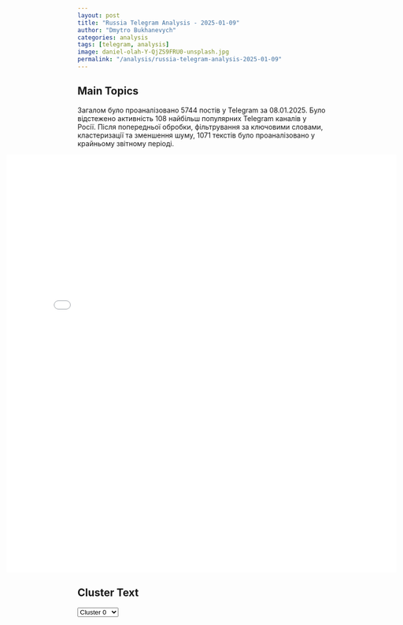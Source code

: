 ```yaml
---
layout: post
title: "Russia Telegram Analysis - 2025-01-09"
author: "Dmytro Bukhanevych"
categories: analysis
tags: [telegram, analysis]
image: daniel-olah-Y-QjZS9FRU0-unsplash.jpg
permalink: "/analysis/russia-telegram-analysis-2025-01-09"
---
```


<style>
    /* Adjusting iframe-container styles */
    .wide-iframe-container {
        width: calc(100% + 30vw);  /* Extending the width */
        margin-left: -15vw;       /* Negative margin to push to the left */
        overflow: hidden;         /* In case the iframe content spills over */
    }

    .wide-iframe-container iframe {
        width: 100%;  /* Making the iframe take the full width of its container */
        border: none; /* Removing any borders from the iframe */
    }

    /* Toggle mechanism */
    .hidden {
        display: none;
    }
    
    .show-content-target:checked + .show-content {
        display: block;
    }
</style>

<h2>Main Topics</h2>
<p>Загалом було проаналізовано 5744 постів у Telegram за 08.01.2025. Було відстежено активність 108 найбільш популярних Telegram каналів у Росії. Після попередньої обробки, фільтрування за ключовими словами, кластеризації та зменшення шуму, 1071 текстів було проаналізовано у крайньому звітному періоді.</p>
<!-- Embedding Main Plotly Visualization -->
<div class="wide-iframe-container">
    <iframe src="{{site.baseurl}}/visualizations/2025-01-09/fig_topics_time.html" height="850"></iframe>
</div>


<h2>Cluster Text</h2>

<!-- Dropdown to select a cluster -->
<select id="clusterSelector" onchange="displayClusterText()">
<option value="0">Cluster 0</option><option value="1">Cluster 1</option><option value="2">Cluster 2</option><option value="3">Cluster 3</option><option value="4">Cluster 4</option><option value="5">Cluster 5</option><option value="6">Cluster 6</option><option value="7">Cluster 7</option><option value="8">Cluster 8</option><option value="9">Cluster 9</option><option value="10">Cluster 10</option><option value="11">Cluster 11</option><option value="12">Cluster 12</option><option value="13">Cluster 13</option><option value="14">Cluster 14</option>
</select>

<!-- Display area for the selected cluster's text -->
<div id="clusterTextDisplay" class="hidden"></div>

<script type="text/javascript">
    var clusterDetails = {"0": "<b>Total Posts:</b> 100<br><b>Date:</b> 2025-01-08 18:30:00+00:00<br><b>Author:</b> putin_tramp_migranty_oreshnik<br><b>Link:</b> https://t.me/s/Putin_tramp_migranty_oreshnik/22532<br><b>Subscribers:</b> 459715<br><b>Text:</b> \u0422\u0435\u043a\u0441\u0442: \ud83c\uddfa\ud83c\udde6 \u041a\u043e\u0433\u0434\u0430 \u0443\u043a\u0440\u0430\u0438\u043d\u0441\u043a\u0430\u044f \u043c\u043e\u0431\u0438\u043b\u0438\u0437\u0430\u0446\u0438\u044f \u0437\u0430\u0439\u0434\u0435\u0442 \u0441\u043b\u0438\u0448\u043a\u043e\u043c \u0434\u0430\u043b\u0435\u043a\u043e. ==Fox News Russia - \u041f\u043e\u0434\u043f\u0438\u0441\u0430\u0442\u044c\u0441\u044f", "1": "<b>Total Posts:</b> 22<br><b>Date:</b> 2025-01-08 13:03:01+00:00<br><b>Author:</b> ukr_2025_ru<br><b>Link:</b> https://t.me/s/ukr_2025_ru/230087<br><b>Subscribers:</b> 481482<br><b>Text:</b> \u0422\u0435\u043a\u0441\u0442: \u2755 \u0417\u0435\u043b\u0435\u043d\u0441\u043a\u0438\u0439 \u0443\u0436\u0435 \u0440\u0435\u0448\u0438\u043b \u0431\u0430\u043b\u043b\u043e\u0442\u0438\u0440\u043e\u0432\u0430\u0442\u044c\u0441\u044f \u043d\u0430 \u0432\u0442\u043e\u0440\u043e\u0439 \u043f\u0440\u0435\u0437\u0438\u0434\u0435\u043d\u0442\u0441\u043a\u0438\u0439 \u0441\u0440\u043e\u043a, \u043d\u043e \u043e\u043d \u0431\u043e\u0438\u0442\u0441\u044f \u0417\u0430\u043b\u0443\u0436\u043d\u043e\u0433\u043e, \u0442\u0430\u043a \u043f\u0438\u0448\u0443\u0442 \u0443\u043a\u0440\u0430\u0438\u043d\u0441\u043a\u0438\u0435 \u0421\u041c\u0418 \u0441\u043e \u0441\u0441\u044b\u043b\u043a\u043e\u0439 \u043d\u0430  \u043e\u043a\u0440\u0443\u0436\u0435\u043d\u0438\u0435 \"\u043f\u0440\u043e\u0441\u0440\u043e\u0447\u0435\u043d\u043d\u043e\u0433\u043e\"\u041a\u0438\u0435\u0432\u0441\u043a\u0438\u0435 \u0436\u0443\u0440\u043d\u0430\u043b\u0438\u0441\u0442\u044b \u0443\u0442\u0432\u0435\u0440\u0436\u0434\u0430\u044e\u0442, \u0447\u0442\u043e \u0447\u0442\u043e \u0435\u0441\u0442\u044c \u043e\u0434\u043d\u043e \u0443\u0441\u043b\u043e\u0432\u0438\u0435 \u2014 \u0417\u0435\u043b\u0435\u043d\u0441\u043a\u0438\u0439 \u043f\u043e\u0439\u0434\u0435\u0442 \u043d\u0430 \u0432\u044b\u0431\u043e\u0440\u044b, \u0435\u0441\u043b\u0438 \u0417\u0430\u043b\u0443\u0436\u043d\u044b\u0439 \u043d\u0435 \u0431\u0443\u0434\u0435\u0442 \u0443\u0447\u0430\u0441\u0442\u0432\u043e\u0432\u0430\u0442\u044c. \u041f\u043e\u044d\u0442\u043e\u043c\u0443, \u043f\u0438\u0448\u0443\u0442 \u0421\u041c\u0418, \u0417\u0430\u043b\u0443\u0436\u043d\u044b\u0439 \u0435\u0449\u0435 \u043d\u0435 \u043f\u0440\u0438\u043d\u044f\u043b \u043e\u043a\u043e\u043d\u0447\u0430\u0442\u0435\u043b\u044c\u043d\u043e\u0435 \u0440\u0435\u0448\u0435\u043d\u0438\u0435. \u0417\u0435\u043b\u0435\u043d\u0441\u043a\u0438\u0439 \u0434\u0430\u0436\u0435 \u043d\u0430\u043f\u0440\u0430\u0432\u0438\u043b \u0435\u043c\u0443 \u043f\u0440\u0438\u0433\u043b\u0430\u0448\u0435\u043d\u0438\u0435, \u0430 \u0410\u043d\u0434\u0440\u0435\u0439 \u0415\u0440\u043c\u0430\u043a \u043f\u0435\u0440\u0435\u0434\u0430\u043b, \u0447\u0442\u043e \u0431\u044b\u0432\u0448\u0438\u0439 \u0433\u043b\u0430\u0432\u043d\u043e\u043a\u043e\u043c\u0430\u043d\u0434\u0443\u044e\u0449\u0438\u0439 \u0441\u043c\u043e\u0436\u0435\u0442 \u0437\u0430\u043d\u044f\u0442\u044c \u043f\u0435\u0440\u0432\u043e\u0435 \u043c\u0435\u0441\u0442\u043e \u0432 \u0441\u043f\u0438\u0441\u043a\u0435 \u043f\u0430\u0440\u0442\u0438\u0438 \u0438 \u0441\u0442\u0430\u0442\u044c \u0433\u043b\u0430\u0432\u043e\u0439 \u0412\u0435\u0440\u0445\u043e\u0432\u043d\u043e\u0439 \u0420\u0430\u0434\u044b, \u0435\u0441\u043b\u0438 \u043d\u0435 \u0431\u0443\u0434\u0435\u0442 \u0432\u044b\u0434\u0432\u0438\u0433\u0430\u0442\u044c\u0441\u044f \u0441\u0430\u043c\u043e\u0441\u0442\u043e\u044f\u0442\u0435\u043b\u044c\u043d\u043e \u0438 \u043f\u043e\u0434\u0434\u0435\u0440\u0436\u0438\u0442 \u00ab\u043f\u0440\u043e\u0441\u0440\u043e\u0447\u0435\u043d\u043d\u043e\u0433\u043e\u00bb \u043d\u0430 \u0432\u044b\u0431\u043e\u0440\u0430\u0445.", "2": "<b>Total Posts:</b> 26<br><b>Date:</b> 2025-01-08 12:36:04+00:00<br><b>Author:</b> novosti_voinaa<br><b>Link:</b> https://t.me/s/novosti_voinaa/26950<br><b>Subscribers:</b> 3321453<br><b>Text:</b> \u0422\u0435\u043a\u0441\u0442: \u041a\u0430\u043b\u0438\u0444\u043e\u0440\u043d\u0438\u044f \u0432 \u043e\u0433\u043d\u0435: \u043b\u0435\u0441\u043d\u044b\u0435 \u043f\u043e\u0436\u0430\u0440\u044b \u043e\u0445\u0432\u0430\u0442\u0438\u043b\u0438 \u041b\u043e\u0441-\u0410\u043d\u0434\u0436\u0435\u043b\u0435\u0441, \u043e\u043a\u043e\u043b\u043e 30 \u0442\u044b\u0441\u044f\u0447 \u0436\u0438\u0442\u0435\u043b\u0435\u0439 \u044d\u0432\u0430\u043a\u0443\u0438\u0440\u043e\u0432\u0430\u043b\u0438. \u041f\u043e \u0432\u0441\u0435\u043c\u0443 \u0448\u0442\u0430\u0442\u0443 300 \u0442\u044b\u0441\u044f\u0447 \u0447\u0435\u043b\u043e\u0432\u0435\u043a \u043e\u0441\u0442\u0430\u043b\u0438\u0441\u044c \u0431\u0435\u0437 \u044d\u043b\u0435\u043a\u0442\u0440\u0438\u0447\u0435\u0441\u0442\u0432\u0430. \u041f\u043b\u0430\u043c\u044f \u043f\u0435\u0440\u0435\u043a\u0438\u043d\u0443\u043b\u043e\u0441\u044c \u043d\u0430 \u043f\u0440\u0435\u0441\u0442\u0438\u0436\u043d\u044b\u0439 \u0440\u0430\u0439\u043e\u043d \u041f\u0430\u0441\u0438\u0444\u0438\u043a-\u041f\u0430\u043b\u0438\u0441\u0435\u0439\u0434\u0441, \u0433\u0434\u0435 \u043d\u0430\u0445\u043e\u0434\u044f\u0442\u0441\u044f \u043e\u0441\u043e\u0431\u043d\u044f\u043a\u0438 \u0420\u0438\u0430\u043d\u043d\u044b, \u0422\u0430\u0439\u0440\u044b \u0411\u044d\u043d\u043a\u0441, \u0411\u0435\u043d\u0430 \u0410\u0444\u0444\u043b\u0435\u043a\u0430 \u0438 \u0434\u0440\u0443\u0433\u0438\u0445 \u0437\u0432\u0451\u0437\u0434, \u0430 \u0442\u0430\u043a\u0436\u0435 \u0440\u0435\u0437\u0438\u0434\u0435\u043d\u0446\u0438\u044f \u0432\u0438\u0446\u0435-\u043f\u0440\u0435\u0437\u0438\u0434\u0435\u043d\u0442\u0430 \u0421\u0428\u0410 \u041a\u0430\u043c\u0430\u043b\u044b \u0425\u0430\u0440\u0440\u0438\u0441.\u041f\u043e\u0434\u043f\u0438\u0441\u0430\u0442\u044c\u0441\u044f \u043d\u0430 \u0421\u041c\u0418", "3": "<b>Total Posts:</b> 101<br><b>Date:</b> 2025-01-08 03:56:16+00:00<br><b>Author:</b> dva_majors<br><b>Link:</b> https://t.me/s/dva_majors/62036<br><b>Subscribers:</b> 1214937<br><b>Text:</b> \u0422\u0435\u043a\u0441\u0442: #\u0421\u0432\u043e\u0434\u043a\u0430 \u043d\u0430 \u0443\u0442\u0440\u043e 8 \u044f\u043d\u0432\u0430\u0440\u044f 2025 \u0433\u043e\u0434\u0430\u25aa\ufe0f \u041d\u043e\u0447\u044c\u044e \u0411\u041f\u041b\u0410 \u043f\u0440\u043e\u0442\u0438\u0432\u043d\u0438\u043a\u0430 \u0430\u0442\u0430\u043a\u043e\u0432\u0430\u043b\u0438 \u0433\u043e\u0440\u043e\u0434 \u042d\u043d\u0433\u0435\u043b\u044c\u0441 \u0432 \u0421\u0430\u0440\u0430\u0442\u043e\u0432\u0441\u043a\u043e\u0439 \u043e\u0431\u043b\u0430\u0441\u0442\u0438. \u00ab\u0421\u0438\u043b\u0430\u043c\u0438 \u041f\u0412\u041e \u0441\u0431\u0438\u0442\u044b \u0411\u041f\u041b\u0410. \u0415\u0441\u0442\u044c \u043f\u043e\u043f\u0430\u0434\u0430\u043d\u0438\u0435 \u043e\u0431\u043b\u043e\u043c\u043a\u043e\u0432 \u043d\u0430 \u043f\u0440\u043e\u043c\u044b\u0448\u043b\u0435\u043d\u043d\u044b\u0439 \u043e\u0431\u044a\u0435\u043a\u0442. \u041d\u0430 \u043c\u0435\u0441\u0442\u0435 \u0440\u0430\u0431\u043e\u0442\u0430\u044e\u0442 \u043f\u043e\u0436\u0430\u0440\u043d\u044b\u0435 \u0440\u0430\u0441\u0447\u0435\u0442\u044b \u0438 \u044d\u043a\u0441\u0442\u0440\u0435\u043d\u043d\u044b\u0435 \u0441\u043b\u0443\u0436\u0431\u044b\u00bb, - \u0441\u043e\u043e\u0431\u0449\u0438\u043b \u0433\u0443\u0431\u0435\u0440\u043d\u0430\u0442\u043e\u0440. \u0412 \u0420\u043e\u0441\u0442\u043e\u0432\u0441\u043a\u043e\u0439 \u043e\u0431\u043b\u0430\u0441\u0442\u0438 \u0443\u043d\u0438\u0447\u0442\u043e\u0436\u0435\u043d\u043e 5 \u0411\u041f\u041b\u0410 \u0432 \u041c\u0438\u043b\u043b\u0435\u0440\u043e\u0432\u0441\u043a\u043e\u043c, \u0427\u0435\u0440\u0442\u043a\u043e\u0432\u0441\u043a\u043e\u043c \u0438 \u0410\u0437\u043e\u0432\u0441\u043a\u043e\u043c \u0440\u0430\u0439\u043e\u043d\u0430\u0445.  \u041d\u0430\u0434 \u0411\u0440\u044f\u043d\u0441\u043a\u043e\u0439 \u043e\u0431\u043b\u0430\u0441\u0442\u044c\u044e \u0441\u0431\u0438\u0442\u044b 3 \u0434\u0440\u043e\u043d\u0430, \u0435\u0449\u0435 \u043d\u0435\u0441\u043a\u043e\u043b\u044c\u043a\u043e - \u043d\u0430\u0434 \u0411\u0435\u043b\u0433\u043e\u0440\u043e\u0434\u0441\u043a\u043e\u0439 \u043e\u0431\u043b\u0430\u0441\u0442\u044c\u044e, 1 - \u043d\u0430\u0434 \u0411\u0435\u0440\u0434\u044f\u043d\u0441\u043a\u043e\u043c \u0417\u0430\u043f\u043e\u0440\u043e\u0436\u0441\u043a\u043e\u0439 \u043e\u0431\u043b\u0430\u0441\u0442\u0438.\u25aa\ufe0f \u0412 \u041a\u0443\u0440\u0441\u043a\u043e\u0439 \u043e\u0431\u043b\u0430\u0441\u0442\u0438 \u043f\u0440\u043e\u0442\u0438\u0432\u043d\u0438\u043a \u0432 \u0440\u0435\u0437\u0443\u043b\u044c\u0442\u0430\u0442\u0435 \u0442\u044f\u0436\u0451\u043b\u044b\u0445 \u043a\u0440\u043e\u0432\u043e\u043f\u0440\u043e\u043b\u0438\u0442\u043d\u044b\u0445 \u0431\u043e\u0451\u0432 \u0438\u0441\u0447\u0435\u0440\u043f\u0430\u043b \u043d\u0430\u0441\u0442\u0443\u043f\u0430\u0442\u0435\u043b\u044c\u043d\u044b\u0439 \u043f\u043e\u0440\u044b\u0432 \u043d\u0430 \u043d\u0430\u043f\u0440\u0430\u0432\u043b\u0435\u043d\u0438\u0438 \u0411\u043e\u043b\u044c\u0448\u043e\u0433\u043e \u0421\u043e\u043b\u0434\u0430\u0442\u0441\u043a\u043e\u0433\u043e, \u043d\u0430\u0448\u0438 \u0432\u043e\u0439\u0441\u043a\u0430 \u0437\u0430\u0432\u0435\u0440\u0448\u0438\u043b\u0438 \u0437\u0430\u0447\u0438\u0441\u0442\u043a\u0443 \u0432\u043e\u043a\u0440\u0443\u0433 \u0411\u0435\u0440\u0434\u0438\u043d\u0430 \u0438 \u041d\u043e\u0432\u043e\u0441\u043e\u0442\u043d\u0438\u0446\u043a\u043e\u0433\u043e. \u0412 \u043f\u043b\u0435\u043d \u0432\u0437\u044f\u0442\u044b \u0434\u0435\u0441\u044f\u0442\u043a\u0438 \u0441\u043e\u043b\u0434\u0430\u0442 \u043f\u0440\u043e\u0442\u0438\u0432\u043d\u0438\u043a\u0430. \u041e\u0434\u043d\u043e\u0432\u0440\u0435\u043c\u0435\u043d\u043d\u043e \u0412\u0421 \u0420\u043e\u0441\u0441\u0438\u0438 \u043f\u0440\u043e\u0432\u043e\u0434\u0438\u043b\u0438 \u0430\u0442\u0430\u043a\u0443\u044e\u0449\u0438\u0435 \u0434\u0435\u0439\u0441\u0442\u0432\u0438\u044f \u043d\u0430 \u0434\u0440\u0443\u0433\u0438\u0445 \u043d\u0430\u043f\u0440\u0430\u0432\u043b\u0435\u043d\u0438\u044f\u0445 \u0432 \u0440\u0435\u0433\u0438\u043e\u043d\u0435. \u0421 \u043c\u0435\u0441\u0442 \u0441\u043e\u043e\u0431\u0449\u0430\u044e\u0442 \u043e\u0431 \u0443\u0441\u043f\u0435\u0445\u0430\u0445 \u0432 \u0420\u0443\u0441\u0441\u043a\u043e\u043c \u041f\u043e\u0440\u0435\u0447\u043d\u043e\u043c, \u0432 \u0440\u0430\u0439\u043e\u043d\u0435 \u0427\u0435\u0440\u043a\u0430\u0441\u0441\u043a\u043e\u0433\u043e \u041f\u043e\u0440\u0435\u0447\u043d\u043e\u0433\u043e, \u0443 \u041c\u0430\u043b\u043e\u0439 \u041b\u043e\u043a\u043d\u0438 \u0438 \u041c\u0430\u0445\u043d\u043e\u0432\u043a\u0438. \u0413\u0440\u0443\u043f\u043f\u0438\u0440\u043e\u0432\u043a\u0430 \u0432\u043e\u0439\u0441\u043a \"\u0421\u0435\u0432\u0435\u0440\" \u0412\u0421 \u0420\u043e\u0441\u0441\u0438\u0438 \u0441\u043e\u043e\u0431\u0449\u0430\u0435\u0442 \u043e \u043f\u0440\u043e\u0434\u0432\u0438\u0436\u0435\u043d\u0438\u0438 \u043d\u0430 \u043d\u0435\u0441\u043a\u043e\u043b\u044c\u043a\u043e \u043a\u0438\u043b\u043e\u043c\u0435\u0442\u0440\u043e\u0432, \u0447\u0442\u043e \u044f\u0432\u043b\u044f\u0435\u0442\u0441\u044f \u0437\u043d\u0430\u0447\u0438\u0442\u0435\u043b\u044c\u043d\u044b\u043c \u0440\u0435\u0437\u0443\u043b\u044c\u0442\u0430\u0442\u043e\u043c. \u041f\u0440\u0438 \u044d\u0442\u043e\u043c \u043e\u0442\u043c\u0435\u0447\u0430\u0435\u0442\u0441\u044f, \u0447\u0442\u043e \u0412\u0421\u0423 \u043f\u0440\u043e\u0434\u043e\u043b\u0436\u0430\u044e\u0442 \u043f\u0435\u0440\u0435\u0431\u0440\u043e\u0441\u043a\u0443 \u0448\u0442\u0443\u0440\u043c\u043e\u0432\u0438\u043a\u043e\u0432 \u044d\u043b\u0438\u0442\u043d\u044b\u0445 \u043f\u043e\u0434\u0440\u0430\u0437\u0434\u0435\u043b\u0435\u043d\u0438\u0439 \u0432 \u0421\u0443\u0434\u0436\u0430\u043d\u0441\u043a\u043e\u0435 \u043f\u0440\u0438\u0433\u0440\u0430\u043d\u0438\u0447\u044c\u0435 - \u0437\u0430 \u0441\u0443\u0442\u043a\u0438 \u0433\u0440\u0443\u043f\u043f\u0438\u0440\u043e\u0432\u043a\u0430 \u043f\u0440\u043e\u0442\u0438\u0432\u043d\u0438\u043a\u0430 \u0443\u0432\u0435\u043b\u0438\u0447\u0438\u043b\u0430\u0441\u044c \u0431\u043e\u043b\u0435\u0435 \u0447\u0435\u043c \u043d\u0430 600 \u0447\u0435\u043b\u043e\u0432\u0435\u043a.  \u25aa\ufe0f\u041d\u0430 \u041a\u0440\u0430\u0441\u043d\u043e\u043b\u0438\u043c\u0430\u043d\u0441\u043a\u043e\u043c \u043d\u0430\u043f\u0440\u0430\u0432\u043b\u0435\u043d\u0438\u0438 \u043f\u043e\u0434\u0440\u0430\u0437\u0434\u0435\u043b\u0435\u043d\u0438\u044f \u0410\u0440\u043c\u0438\u0438 \u0420\u043e\u0441\u0441\u0438\u0438 \u0440\u0430\u0437\u0432\u0438\u0432\u0430\u044e\u0442 \u0443\u0441\u043f\u0435\u0445 \u0432 \u0418\u0432\u0430\u043d\u043e\u0432\u043a\u0435 (\u043f\u0440\u0430\u0432\u044b\u0439 \u0431\u0435\u0440\u0435\u0433 \u0440. \u0416\u0435\u0440\u0435\u0431\u0435\u0446). \u25aa\ufe0f \u0412 \u0422\u043e\u0440\u0435\u0446\u043a\u0435 (\u0414\u0437\u0435\u0440\u0436\u0438\u043d\u0441\u043a\u0435) \u0412\u0421 \u0420\u043e\u0441\u0441\u0438\u0438 \u043f\u0440\u043e\u0434\u043e\u043b\u0436\u0430\u044e\u0442 \u0448\u0442\u0443\u0440\u043c\u043e\u0432\u044b\u0435 \u0434\u0435\u0439\u0441\u0442\u0432\u0438\u044f. \u041f\u0440\u043e\u0442\u0438\u0432\u043d\u0438\u043a \u0437\u0430\u044f\u0432\u043b\u044f\u0435\u0442 \u043e \u043f\u0440\u0438\u0431\u044b\u0442\u0438\u0438 \u043d\u0430\u0448\u0438\u0445 \u0440\u0435\u0437\u0435\u0440\u0432\u043e\u0432. \u0421\u043e\u043e\u0431\u0449\u0430\u0435\u0442\u0441\u044f \u043e \u0432\u0437\u044f\u0442\u0438\u0438 \u0437\u0434\u0430\u043d\u0438\u044f \u0448\u043a\u043e\u043b\u044b \u21163 \u0432 \u0446\u0435\u043d\u0442\u0440\u0430\u043b\u044c\u043d\u043e\u0439 \u0447\u0430\u0441\u0442\u0438 \u0433\u043e\u0440\u043e\u0434\u0430.\u25aa\ufe0f \u0412\u043e\u0441\u0442\u043e\u0447\u043d\u0435\u0435 \u041f\u043e\u043a\u0440\u043e\u0432\u0441\u043a\u0430 (\u041a\u0440\u0430\u0441\u043d\u043e\u0430\u0440\u043c\u0435\u0439\u0441\u043a\u0430) \u043f\u0440\u043e\u0434\u043e\u043b\u0436\u0430\u0435\u0442\u0441\u044f \u043d\u0430\u0441\u0442\u0443\u043f\u043b\u0435\u043d\u0438\u0435 \u043d\u0430\u0448\u0438\u0445 \u0432\u043e\u0439\u0441\u043a \u0432 \u0440\u0430\u0439\u043e\u043d\u0435  \u0412\u043e\u0437\u0434\u0432\u0438\u0436\u0435\u043d\u043a\u0438 \u0438 \u0415\u043b\u0438\u0437\u0430\u0432\u0435\u0442\u043e\u0432\u043a\u0438 \u0432 \u0441\u0442\u0440\u043e\u043d\u0443 \u0430\u0432\u0442\u043e\u0434\u043e\u0440\u043e\u0433\u0438 \u041f\u043e\u043a\u0440\u043e\u0432\u0441\u043a-\u041a\u043e\u043d\u0441\u0442\u0430\u043d\u0442\u0438\u043d\u043e\u0432\u043a\u0430. \u0412 4 \u043a\u043c \u044e\u0436\u043d\u0435\u0435 \u041f\u043e\u043a\u0440\u043e\u0432\u0441\u043a\u0430 \u0438\u0434\u0443\u0442 \u0431\u043e\u0438 \u0432 \u0440\u0430\u0439\u043e\u043d\u0435 \u041b\u044b\u0441\u043e\u0432\u043a\u0430-\u0414\u0430\u0447\u0435\u043d\u0441\u043a\u043e\u0435-\u0417\u0435\u043b\u0451\u043d\u043e\u0435. \u0421 \u044e\u0433\u043e-\u0437\u0430\u043f\u0430\u0434\u0430 \u043e\u0442 \u0433\u043e\u0440\u043e\u0434\u0430 \u0412\u0421 \u0420\u043e\u0441\u0441\u0438\u0438 \u0442\u0430\u043a\u0436\u0435 \u043f\u0440\u043e\u0432\u043e\u0434\u044f\u0442 \u0430\u0442\u0430\u043a\u0438 \u0432 \u0441\u0442\u043e\u0440\u043e\u043d\u0443 \u0417\u0432\u0435\u0440\u0435\u0432\u043e \u0438 \u041a\u043e\u0442\u043b\u0438\u043d\u043e. \u25aa\ufe0f\u0412 \u0411\u0435\u043b\u0433\u043e\u0440\u043e\u0434\u0441\u043a\u043e\u0439 \u043e\u0431\u043b\u0430\u0441\u0442\u0438 \u0432\u0435\u0447\u0435\u0440\u043e\u043c \u0441\u0435\u043b\u043e \u041d\u0438\u043a\u043e\u043b\u044c\u0441\u043a\u043e\u0435 \u043f\u043e\u0434\u0432\u0435\u0440\u0433\u043b\u043e\u0441\u044c \u0443\u0434\u0430\u0440\u0443. \u0412 \u043f\u043e\u0441\u0451\u043b\u043a\u0435 \u041f\u043e\u043b\u0438\u0442\u043e\u0442\u0434\u0435\u043b\u044c\u0441\u043a\u0438\u0439 FPV-\u0434\u0440\u043e\u043d \u0412\u0421\u0423 \u0430\u0442\u0430\u043a\u043e\u0432\u0430\u043b \u0436\u0438\u043b\u043e\u0439 \u0434\u043e\u043c. \u25aa\ufe0f\u0412 \u0414\u041d\u0420 \u0432 \u0413\u043e\u0440\u043b\u043e\u0432\u043a\u0435 \u0432 \u0440\u0435\u0437\u0443\u043b\u044c\u0442\u0430\u0442\u0435 \u0443\u0434\u0430\u0440\u043e\u0432 \u043d\u0430\u0446\u0438\u0441\u0442\u043e\u0432 \u043a\u0430\u0441\u0441\u0435\u0442\u043d\u044b\u043c\u0438 \u0430\u0440\u0442\u0438\u043b\u043b\u0435\u0440\u0438\u0439\u0441\u043a\u0438\u043c\u0438 \u0431\u043e\u0435\u043f\u0440\u0438\u043f\u0430\u0441\u0430\u043c\u0438 \u041d\u0410\u0422\u041e\u0432\u0441\u043a\u043e\u0433\u043e \u043a\u0430\u043b\u0438\u0431\u0440\u0430 \u0440\u0430\u043d\u0435\u043d\u0430 \u0434\u0435\u0432\u043e\u0447\u043a\u0430 2016 \u0433.\u0440., \u043c\u0443\u0436\u0447\u0438\u043d\u044b 1949 \u0433.\u0440. \u0438 1976 \u0433.\u0440.\u0421\u0432\u043e\u0434\u043a\u0443 \u0441\u043e\u0441\u0442\u0430\u0432\u0438\u043b\u0438: \u0414\u0432\u0430 \u043c\u0430\u0439\u043e\u0440\u0430", "4": "<b>Total Posts:</b> 91<br><b>Date:</b> 2025-01-08 08:57:57+00:00<br><b>Author:</b> ukr_2025_ru<br><b>Link:</b> https://t.me/s/ukr_2025_ru/230065<br><b>Subscribers:</b> 481482<br><b>Text:</b> \u0422\u0435\u043a\u0441\u0442: \u26a1\u041d\u0430 \u0420\u0443\u0431\u0446\u043e\u0432\u0441\u043a\u043e\u043c \u043d\u0430\u043f\u0440\u0430\u0432\u043b\u0435\u043d\u0438\u0438 \u043f\u043e\u0434\u0440\u0430\u0437\u0434\u0435\u043b\u0435\u043d\u0438\u044f \u0412\u0421 \u0420\u0424 \u0437\u0430\u043d\u044f\u043b\u0438 \u043e\u043f\u043e\u0440\u043d\u044b\u0435 \u043f\u0443\u043d\u043a\u0442\u044b \u0437\u0430\u043f\u0430\u0434\u043d\u0435\u0435 \u041c\u0430\u043a\u0435\u0435\u0432\u043a\u0438, \u043f\u0440\u043e\u0434\u0432\u0438\u043d\u0443\u0432\u0448\u0438\u0441\u044c \u0434\u043e 500 \u043c\u0435\u0442\u0440\u043e\u0432\u0410\u0440\u0442\u0438\u043b\u043b\u0435\u0440\u0438\u0435\u0439 \u0438 \u0443\u0434\u0430\u0440\u043d\u044b\u043c\u0438 \u0411\u041f\u041b\u0410 \u0443\u043d\u0438\u0447\u0442\u043e\u0436\u0435\u043d \u0411\u0422\u0420 \u041c113, \u0433\u0440\u0443\u0437\u043e\u0432\u043e\u0439 \u0430\u0432\u0442\u043e\u043c\u043e\u0431\u0438\u043b\u044c \u0441 \u0431\u043e\u0435\u043f\u0440\u0438\u043f\u0430\u0441\u0430\u043c\u0438 \u0438 \u0441\u0435\u043c\u044c \u043f\u0443\u043d\u043a\u0442\u043e\u0432 \u0443\u043f\u0440\u0430\u0432\u043b\u0435\u043d\u0438\u044f \u0411\u041f\u041b\u0410, \u2014 \u043f\u0438\u0448\u0435\u0442 \u041d\u0430\u043f\u0440\u0430\u0432\u043b\u0435\u043d\u0435\u0446 \u043f\u043e \u0423\u043a\u0440\u0430\u0438\u043d\u0435. \u0422\u0430\u043a\u0436\u0435 \u043f\u0440\u0438 \u043f\u043e\u043f\u044b\u0442\u043a\u0435 \u043f\u0440\u043e\u0442\u0438\u0432\u043d\u0438\u043a\u0430 \u0432\u0435\u0440\u043d\u0443\u0442\u044c \u0443\u0442\u0440\u0430\u0447\u0435\u043d\u043d\u044b\u0435 \u043f\u043e\u0437\u0438\u0446\u0438\u0438 \u043b\u0438\u043a\u0432\u0438\u0434\u0438\u0440\u043e\u0432\u0430\u043d\u043e \u0431\u043e\u043b\u044c\u0448\u0435 10 \u0431\u043e\u0435\u0432\u0438\u043a\u043e\u0432 \u0422\u0440\u041e.\u0414\u0440\u0443\u0433\u0438\u0435 \u043d\u043e\u0432\u043e\u0441\u0442\u0438 \u043a \u044d\u0442\u043e\u043c\u0443 \u0447\u0430\u0441\u0443:\ud83d\udfe5 \u0423\u043f\u0440\u0430\u0432\u043b\u044f\u0435\u043c\u044b\u043c\u0438 \u0430\u0432\u0438\u0430\u0431\u043e\u043c\u0431\u0430\u043c\u0438 \u043f\u043e\u0440\u0430\u0436\u0435\u043d\u044b \u0446\u0435\u043b\u0438 \u0432 \u0421\u0443\u043c\u0441\u043a\u043e\u0439 \u043e\u0431\u043b\u0430\u0441\u0442\u0438;\ud83d\udfe6 \u041e\u0434\u0438\u043d \u043c\u0438\u0440\u043d\u044b\u0439 \u0436\u0438\u0442\u0435\u043b\u044c \u0433\u043e\u0440\u043e\u0434\u0430 \u0410\u043b\u0435\u0448\u043a\u0438 \u043f\u043e\u043b\u0443\u0447\u0438\u043b \u0440\u0430\u043d\u0435\u043d\u0438\u044f \u0432\u043e \u0432\u0440\u0435\u043c\u044f \u0443\u043a\u0440\u0430\u0438\u043d\u0441\u043a\u043e\u0433\u043e \u043e\u0431\u0441\u0442\u0440\u0435\u043b\u0430 \u0425\u0435\u0440\u0441\u043e\u043d\u0441\u043a\u043e\u0439 \u043e\u0431\u043b\u0430\u0441\u0442\u0438, \u2014 \u043c\u0435\u0441\u0442\u043d\u044b\u0435 \u0421\u041c\u0418;\ud83d\udfe6 \u041e\u0440\u0438\u0435\u043d\u0442\u0438\u0440\u043e\u0432\u043e\u0447\u043d\u043e \u0434\u043e 13.00 \u0432 \u0421\u0435\u0432\u0430\u0441\u0442\u043e\u043f\u043e\u043b\u0435 \u0432 \u0440\u0430\u0439\u043e\u043d\u0435 \u0421\u0435\u0432\u0435\u0440\u043d\u043e\u0433\u043e \u0438 \u042e\u0436\u043d\u043e\u0433\u043e \u043c\u043e\u043b\u043e\u0432 \u0444\u043b\u043e\u0442 \u043f\u0440\u043e\u0432\u043e\u0434\u0438\u0442 \u0442\u0440\u0435\u043d\u0438\u0440\u043e\u0432\u043a\u0438 \u0440\u0430\u0441\u0447\u0435\u0442\u043e\u0432 \u041f\u041f\u0414\u041e \u0441\u043e \u0441\u0442\u0440\u0435\u043b\u044c\u0431\u043e\u0439 \u0438\u0437 \u0440\u0430\u0437\u043b\u0438\u0447\u043d\u044b\u0445 \u0432\u0438\u0434\u043e\u0432 \u0441\u0442\u0440\u0435\u043b\u043a\u043e\u0432\u043e\u0433\u043e \u043e\u0440\u0443\u0436\u0438\u044f. \u0412 \u0433\u043e\u0440\u043e\u0434\u0435 \u0432\u0441\u0451 \u0441\u043f\u043e\u043a\u043e\u0439\u043d\u043e, \u2014 \u0433\u0443\u0431\u0435\u0440\u043d\u0430\u0442\u043e\u0440 \u0420\u0430\u0437\u0432\u043e\u0436\u0430\u0435\u0432;\ud83d\udfe6 \u0426\u0435\u043d\u0442\u0440 \u041e\u0434\u0435\u0441\u0441\u044b \u043d\u0430 \u0441\u0443\u0442\u043a\u0438 \u043e\u0441\u0442\u0430\u0451\u0442\u0441\u044f \u0431\u0435\u0437 \u043e\u0442\u043e\u043f\u043b\u0435\u043d\u0438\u044f \u0438\u0437-\u0437\u0430 \"\u0440\u0435\u043c\u043e\u043d\u0442\u043d\u044b\u0445 \u0440\u0430\u0431\u043e\u0442\" \u2014 \u043c\u0435\u0441\u0442\u043d\u044b\u0435 \u0422\u0413-\u043a\u0430\u043d\u0430\u043b\u044b;\ud83d\udfe6  \u0412\u0421 \u0422\u0443\u0440\u0446\u0438\u0438 \u0438 \u0421\u0438\u0440\u0438\u0438 \u043f\u0440\u043e\u0432\u0435\u0434\u0443\u0442 \u043a\u0440\u0443\u043f\u043d\u043e\u043c\u0430\u0441\u0448\u0442\u0430\u0431\u043d\u0443\u044e \u0432\u043e\u0435\u043d\u043d\u0443\u044e \u043e\u043f\u0435\u0440\u0430\u0446\u0438\u044e \u043f\u0440\u043e\u0442\u0438\u0432 \u043a\u0443\u0440\u0434\u0441\u043a\u0438\u0445 \u0431\u043e\u0435\u0432\u0438\u043a\u043e\u0432 \u0420\u0430\u0431\u043e\u0447\u0435\u0439 \u043f\u0430\u0440\u0442\u0438\u0438 \u041a\u0443\u0440\u0434\u0438\u0441\u0442\u0430\u043d\u0430 (\u0420\u041f\u041a), \u0435\u0441\u043b\u0438 \u0417\u0430\u043f\u0430\u0434 \u0432\u044b\u0434\u0432\u0438\u043d\u0435\u0442 \"\u043d\u043e\u0432\u044b\u0435 \u0442\u0440\u0435\u0431\u043e\u0432\u0430\u043d\u0438\u044f\", \u2014 \u0442\u0443\u0440\u0435\u0446\u043a\u0430\u044f \u043f\u0440\u043e\u043f\u0440\u0430\u0432\u0438\u0442\u0435\u043b\u044c\u0441\u0442\u0432\u0435\u043d\u043d\u0430\u044f \u0433\u0430\u0437\u0435\u0442\u0430 H\u00fcrriyet.", "5": "<b>Total Posts:</b> 27<br><b>Date:</b> 2025-01-08 12:12:17+00:00<br><b>Author:</b> ukr_2025_ru<br><b>Link:</b> https://t.me/s/ukr_2025_ru/230083<br><b>Subscribers:</b> 481482<br><b>Text:</b> \u0422\u0435\u043a\u0441\u0442: \u2755 \u0412 \u0414\u043e\u043d\u0435\u0446\u043a\u0435 \u043f\u0440\u043e\u0441\u0442\u0438\u043b\u0438\u0441\u044c \u0441 \u0432\u043d\u0435\u0448\u0442\u0430\u0442\u043d\u044b\u043c \u043a\u043e\u0440\u0440\u0435\u0441\u043f\u043e\u043d\u0434\u0435\u043d\u0442\u043e\u043c \u00ab\u0418\u0437\u0432\u0435\u0441\u0442\u0438\u0439\u00bb \u0410\u043b\u0435\u043a\u0441\u0430\u043d\u0434\u0440\u043e\u043c \u041c\u0430\u0440\u0442\u0435\u043c\u044c\u044f\u043d\u043e\u0432\u044b\u043c, \u043f\u043e\u0433\u0438\u0431\u0448\u0438\u043c \u0432 \u0440\u0435\u0437\u0443\u043b\u044c\u0442\u0430\u0442\u0435 \u0430\u0442\u0430\u043a\u0438 \u0434\u0440\u043e\u043d\u0430 \u0412\u0421\u0423\u0415\u0433\u043e \u043f\u043e\u0445\u043e\u0440\u043e\u043d\u0438\u043b\u0438 \u043d\u0430 \u0410\u043b\u043b\u0435\u0435 \u0413\u0435\u0440\u043e\u0435\u0432 \u043d\u0430 \u043a\u043b\u0430\u0434\u0431\u0438\u0449\u0435 \u00ab\u0414\u043e\u043d\u0435\u0446\u043a\u043e\u0435 \u043c\u043e\u0440\u0435\u00bb. \u0416\u0443\u0440\u043d\u0430\u043b\u0438\u0441\u0442\u0430 \u043f\u043e\u0441\u043c\u0435\u0440\u0442\u043d\u043e \u043d\u0430\u0433\u0440\u0430\u0434\u0438\u043b\u0438 \u043e\u0440\u0434\u0435\u043d\u043e\u043c \u0414\u041d\u0420.\u0418 \u043e \u0434\u0440\u0443\u0433\u0438\u0445 \u0432\u0430\u0436\u043d\u044b\u0445 \u0441\u043e\u0431\u044b\u0442\u0438\u044f\u0445 \u043a \u044d\u0442\u043e\u043c\u0443 \u0447\u0430\u0441\u0443:\ud83d\udfe5 \u0412\u0421\u0423 \u0432\u044b\u043f\u0443\u0441\u0442\u0438\u043b\u0438 \u0432\u043e\u0441\u0435\u043c\u044c \u0440\u0430\u043a\u0435\u0442 HIMARS \u0432 \u043d\u0430\u043f\u0440\u0430\u0432\u043b\u0435\u043d\u0438\u0438 \u041c\u0430\u043a\u0435\u0435\u0432\u043a\u0438 \u0432 \u0414\u041d\u0420;\ud83d\udfe5 \u041f\u043e\u0442\u0435\u0440\u0438 \u0412\u0421\u0423 \u043d\u0430 \u041a\u0443\u0440\u0441\u043a\u043e\u043c \u043d\u0430\u043f\u0440\u0430\u0432\u043b\u0435\u043d\u0438\u0438 \u0437\u0430 \u0441\u0443\u0442\u043a\u0438 \u0441\u043e\u0441\u0442\u0430\u0432\u0438\u043b\u0438 \u0441\u0432\u044b\u0448\u0435 290 \u0432\u043e\u0435\u043d\u043d\u043e\u0441\u043b\u0443\u0436\u0430\u0449\u0438\u0445 \u2013 \u041c\u0438\u043d\u043e\u0431\u043e\u0440\u043e\u043d\u044b \u0420\u0424;\ud83d\udfe6 \u0413\u043b\u0430\u0432\u0430 \u041c\u0418\u0414 \u0424\u0440\u0430\u043d\u0446\u0438\u0438 \u0437\u0430\u044f\u0432\u0438\u043b, \u0447\u0442\u043e \u0415\u0421 \u043d\u0435 \u043f\u043e\u0437\u0432\u043e\u043b\u0438\u0442 \u0421\u0428\u0410 \u0432\u0442\u043e\u0440\u0433\u043d\u0443\u0442\u044c\u0441\u044f \u0432 \u0413\u0440\u0435\u043d\u043b\u0430\u043d\u0434\u0438\u044e. \u041e\u043d \u0434\u043e\u0431\u0430\u0432\u0438\u043b, \u0447\u0442\u043e \u0415\u0432\u0440\u043e\u043f\u0430 \u043f\u0440\u0435\u0434\u0441\u0442\u0430\u0432\u043b\u044f\u0435\u0442 \u0438\u0437 \u0441\u0435\u0431\u044f \u0441\u0438\u043b\u044c\u043d\u044b\u0439 \u043a\u043e\u043d\u0442\u0438\u043d\u0435\u043d\u0442, \u043e\u0434\u043d\u0430\u043a\u043e \u043d\u0435\u043e\u0431\u0445\u043e\u0434\u0438\u043c\u043e \u043f\u0440\u0438\u043d\u0438\u043c\u0430\u0442\u044c \u0434\u0430\u043b\u044c\u043d\u0435\u0439\u0448\u0438\u0435 \u043c\u0435\u0440\u044b \u0434\u043b\u044f \u0443\u0441\u0438\u043b\u0435\u043d\u0438\u044f \u0415\u0432\u0440\u043e\u0441\u043e\u044e\u0437\u0430;\ud83d\udfe6 \u0412\u0435\u0440\u0445\u043e\u0432\u043d\u0430\u044f \u0420\u0430\u0434\u0430 \u0432\u044b\u0437\u0432\u0430\u043b\u0430 \u043f\u0440\u0435\u043c\u044c\u0435\u0440\u0430 \u0428\u043c\u044b\u0433\u0430\u043b\u044f \u043e\u0442\u0447\u0438\u0442\u0430\u0442\u044c\u0441\u044f, \u043f\u043e\u0447\u0435\u043c\u0443 \u043d\u0435 \u0431\u044b\u043b \u0432\u043d\u0435\u0441\u0435\u043d \u0437\u0430\u043a\u043e\u043d\u043e\u043f\u0440\u043e\u0435\u043a\u0442 \u043e \u0434\u0435\u043c\u043e\u0431\u0438\u043b\u0438\u0437\u0430\u0446\u0438\u0438, \u043a\u0430\u043a \u0431\u044b\u043b\u043e \u043f\u0440\u0435\u0434\u0443\u0441\u043c\u043e\u0442\u0440\u0435\u043d\u043e \u0437\u0430\u043a\u043e\u043d\u043e\u043c \u043e\u0431 \u0443\u0441\u0438\u043b\u0435\u043d\u0438\u0438 \u043c\u043e\u0431\u0438\u043b\u0438\u0437\u0430\u0446\u0438\u0438;\ud83d\udfe6 \u0410\u0440\u043c\u044f\u043d\u0441\u043a\u0430\u044f \u0441\u0442\u043e\u0440\u043e\u043d\u0430 \u0431\u0443\u0434\u0435\u0442 \u043d\u0443\u0436\u0434\u0430\u0442\u044c\u0441\u044f \u0432 \u043c\u0438\u0441\u0441\u0438\u0438 \u0415\u0421 \u043d\u0430 \u0433\u0440\u0430\u043d\u0438\u0446\u0435 \u0441 \u0410\u0437\u0435\u0440\u0431\u0430\u0439\u0434\u0436\u0430\u043d\u043e\u043c \u0434\u043e \u0435\u0435 \u0434\u0435\u043b\u0438\u043c\u0438\u0442\u0430\u0446\u0438\u0438, \u0437\u0430\u044f\u0432\u0438\u043b \u0433\u043b\u0430\u0432\u0430 \u041c\u0418\u0414.\u0417\u043d\u0430\u0442\u044c \u0431\u043e\u043b\u044c\u0448\u0435 \u0441 \u0423\u043a\u0440\u0430\u0438\u043d\u0430.\u0440\u0443 \ud83d\udc4d", "6": "<b>Total Posts:</b> 85<br><b>Date:</b> 2025-01-08 19:24:06+00:00<br><b>Author:</b> zerada1<br><b>Link:</b> https://t.me/s/ZeRada1/23094<br><b>Subscribers:</b> 451453<br><b>Text:</b> \u0422\u0435\u043a\u0441\u0442: \ud83c\udf0d \u0413\u043b\u043e\u0431\u0430\u043b\u0438\u0441\u0442\u044b \u043f\u0440\u043e\u0442\u0438\u0432 \u0422\u0440\u0430\u043c\u043f\u0430. \u0418\u0434\u0435\u044f \u043f\u0440\u0438\u0441\u043e\u0435\u0434\u0438\u043d\u0435\u043d\u0438\u044f \u0413\u0440\u0435\u043d\u043b\u0430\u043d\u0434\u0438\u0438 \u043a \u0421\u0428\u0410, \u043f\u0440\u043e\u0434\u0432\u0438\u0433\u0430\u0435\u043c\u0430\u044f \u0422\u0440\u0430\u043c\u043f\u043e\u043c, \u00ab\u043d\u0435 \u0441\u0430\u043c\u0430\u044f \u043b\u0443\u0447\u0448\u0430\u044f\u00bb, \u0437\u0430\u044f\u0432\u0438\u043b \u0433\u043e\u0441\u0441\u0435\u043a\u0440\u0435\u0442\u0430\u0440\u044c \u042d\u043d\u0442\u043e\u043d\u0438 \u0411\u043b\u0438\u043d\u043a\u0435\u043d \u043d\u0430 \u0441\u043e\u0432\u043c\u0435\u0441\u0442\u043d\u043e\u0439 \u043f\u0440\u0435\u0441\u0441-\u043a\u043e\u043d\u0444\u0435\u0440\u0435\u043d\u0446\u0438\u0438 \u0441 \u043c\u0438\u043d\u0438\u0441\u0442\u0440\u043e\u043c \u0438\u043d\u043e\u0441\u0442\u0440\u0430\u043d\u043d\u044b\u0445 \u0434\u0435\u043b \u0424\u0440\u0430\u043d\u0446\u0438\u0438 \u0416\u0430\u043d\u043e\u043c-\u041d\u043e\u044d\u043b\u0435\u043c \u0411\u0430\u0440\u0440\u043e.\u041f\u043e \u0441\u043b\u043e\u0432\u0430\u043c \u0411\u043b\u0438\u043d\u043a\u0435\u043d\u0430, \u044d\u0442\u0430 \u0438\u0434\u0435\u044f \u043d\u0435 \u0431\u0443\u0434\u0435\u0442 \u0440\u0435\u0430\u043b\u0438\u0437\u043e\u0432\u0430\u043d\u0430 \u043d\u0430 \u043f\u0440\u0430\u043a\u0442\u0438\u043a\u0435 \u0438 \u043d\u0435 \u0437\u0430\u0441\u043b\u0443\u0436\u0438\u0432\u0430\u0435\u0442 \u043e\u0431\u0441\u0443\u0436\u0434\u0435\u043d\u0438\u044f. \u0422\u0430\u043a\u0436\u0435 \u043f\u0440\u043e\u0442\u0438\u0432 \u0438\u0437\u043c\u0435\u043d\u0435\u043d\u0438\u044f \u043f\u0440\u0438\u0437\u043d\u0430\u043d\u043d\u044b\u0445 \u0433\u0440\u0430\u043d\u0438\u0446 \u0432\u044b\u0441\u043a\u0430\u0437\u0430\u043b\u0438\u0441\u044c \u043f\u0440\u0435\u0434\u0441\u0442\u0430\u0432\u0438\u0442\u0435\u043b\u0438 \u0415\u0421", "7": "<b>Total Posts:</b> 15<br><b>Date:</b> 2025-01-08 16:53:56+00:00<br><b>Author:</b> asupersharij<br><b>Link:</b> https://t.me/s/ASupersharij/35636<br><b>Subscribers:</b> 1355205<br><b>Text:</b> \u0422\u0435\u043a\u0441\u0442: \u0410\u0434\u043c\u0438\u043d\u0438\u0441\u0442\u0440\u0430\u0446\u0438\u044f \u0414\u0436\u043e \u0411\u0430\u0439\u0434\u0435\u043d\u0430 \u043d\u0435 \u0443\u0441\u043f\u0435\u0435\u0442 \u0432\u044b\u0434\u0435\u043b\u0438\u0442\u044c \u0423\u043a\u0440\u0430\u0438\u043d\u0435 \u0432\u043e\u0435\u043d\u043d\u0443\u044e \u043f\u043e\u043c\u043e\u0449\u044c \u043d\u0430 \u0441\u0443\u043c\u043c\u0443 \u0431\u043e\u043b\u0435\u0435 $2 \u043c\u0438\u043b\u043b\u0438\u0430\u0440\u0434\u043e\u0432, \u0440\u0430\u0441\u0441\u0447\u0438\u0442\u044b\u0432\u0430\u0435\u0442 \u043d\u0430 \u043f\u0440\u043e\u0434\u043e\u043b\u0436\u0435\u043d\u0438\u0435 \u043f\u043e\u0441\u0442\u0430\u0432\u043e\u043a \u043f\u0440\u0438 \u0414\u043e\u043d\u0430\u043b\u044c\u0434\u0435 \u0422\u0440\u0430\u043c\u043f\u0435 \u2014 \u041f\u0435\u043d\u0442\u0430\u0433\u043e\u043d\ud83d\ude02\ud83d\ude02\ud83d\ude02", "8": "<b>Total Posts:</b> 16<br><b>Date:</b> 2025-01-08 05:35:51+00:00<br><b>Author:</b> putin_tramp_migranty_oreshnik<br><b>Link:</b> https://t.me/s/Putin_tramp_migranty_oreshnik/22508<br><b>Subscribers:</b> 459715<br><b>Text:</b> \u0422\u0435\u043a\u0441\u0442: \ud83c\uddfa\ud83c\uddf8 \u0410\u043c\u0435\u0440\u0438\u043a\u0430\u043d\u0441\u043a\u0438\u0439 \u043f\u0438\u0441\u0430\u0442\u0435\u043b\u044c \u043f\u043e\u0441\u0442\u0430\u0432\u0438\u043b \u043f\u043e\u0434 \u0441\u043e\u043c\u043d\u0435\u043d\u0438\u0435 \u0430\u0434\u0435\u043a\u0432\u0430\u0442\u043d\u043e\u0441\u0442\u044c \u041c\u0430\u0441\u043a\u0430.\u0411\u0438\u043e\u0433\u0440\u0430\u0444 \u0418\u043b\u043e\u043d\u0430 \u041c\u0430\u0441\u043a\u0430 \u0421\u0435\u0442 \u0410\u0431\u0440\u0430\u043c\u0441\u043e\u043d \u0437\u0430\u044f\u0432\u0438\u043b, \u0447\u0442\u043e \u043c\u0438\u043b\u043b\u0438\u0430\u0440\u0434\u0435\u0440 \u043f\u0441\u0438\u0445\u0438\u0447\u0435\u0441\u043a\u0438 \u043d\u0435\u0441\u0442\u0430\u0431\u0438\u043b\u0435\u043d \u0438 \u043e\u043f\u0430\u0441\u0435\u043d \u0434\u043b\u044f \u0421\u0428\u0410. \u041f\u043e \u0435\u0433\u043e \u0441\u043b\u043e\u0432\u0430\u043c, \u041c\u0430\u0441\u043a \u043e\u043a\u0430\u0437\u044b\u0432\u0430\u0435\u0442 \u0441\u0438\u043b\u044c\u043d\u043e\u0435 \u0432\u043b\u0438\u044f\u043d\u0438\u0435 \u043d\u0430 \u0414\u043e\u043d\u0430\u043b\u044c\u0434\u0430 \u0422\u0440\u0430\u043c\u043f\u0430, \u0447\u0442\u043e \u043c\u043e\u0436\u0435\u0442 \u043f\u0440\u0435\u0434\u0441\u0442\u0430\u0432\u043b\u044f\u0442\u044c \u0443\u0433\u0440\u043e\u0437\u0443 \u043d\u0430\u0446\u0438\u043e\u043d\u0430\u043b\u044c\u043d\u043e\u0439 \u0431\u0435\u0437\u043e\u043f\u0430\u0441\u043d\u043e\u0441\u0442\u0438.\u0410\u0431\u0440\u0430\u043c\u0441\u043e\u043d \u043f\u0440\u0438\u0437\u0432\u0430\u043b \u0430\u0434\u043c\u0438\u043d\u0438\u0441\u0442\u0440\u0430\u0446\u0438\u044e \u043f\u0440\u0438\u043d\u044f\u0442\u044c \u044d\u043a\u0441\u0442\u0440\u0435\u043d\u043d\u044b\u0435 \u043c\u0435\u0440\u044b: \u0440\u0430\u0437\u043e\u0440\u0432\u0430\u0442\u044c \u0432\u0441\u0435 \u043a\u043e\u043d\u0442\u0440\u0430\u043a\u0442\u044b \u0441 \u041c\u0430\u0441\u043a\u043e\u043c, \u0437\u0430\u0431\u043b\u043e\u043a\u0438\u0440\u043e\u0432\u0430\u0442\u044c \u0435\u0433\u043e \u0438\u043d\u0438\u0446\u0438\u0430\u0442\u0438\u0432\u0443 \u043f\u043e \u0433\u043e\u0441\u044d\u0444\u0444\u0435\u043a\u0442\u0438\u0432\u043d\u043e\u0441\u0442\u0438 \u0438 \u043d\u0430\u0447\u0430\u0442\u044c \u0440\u0430\u0441\u0441\u043b\u0435\u0434\u043e\u0432\u0430\u043d\u0438\u0435, \u0447\u0442\u043e\u0431\u044b \u0443\u0441\u0442\u0440\u0430\u043d\u0438\u0442\u044c \u043f\u043e\u0442\u0435\u043d\u0446\u0438\u0430\u043b\u044c\u043d\u044b\u0435 \u0440\u0438\u0441\u043a\u0438.==\u041a\u0430\u043a \u0434\u0443\u043c\u0430\u0435\u0442\u0435, \u0434\u043e\u043b\u0433\u043e \u043b\u0438 \u0422\u0440\u0430\u043c\u043f \u0431\u0443\u0434\u0435\u0442 \u0440\u0430\u0431\u043e\u0442\u0430\u0442\u044c \u0441 \u041c\u0430\u0441\u043a\u043e\u043c?\ud83e\udd14-\u0434\u0430 / \ud83d\ude01-\u043d\u0435\u0442Fox News Russia - \u041f\u043e\u0434\u043f\u0438\u0441\u0430\u0442\u044c\u0441\u044f", "9": "<b>Total Posts:</b> 58<br><b>Date:</b> 2025-01-08 07:13:41+00:00<br><b>Author:</b> solovievlive<br><b>Link:</b> https://t.me/s/SolovievLive/307673<br><b>Subscribers:</b> 1307289<br><b>Text:</b> \u0422\u0435\u043a\u0441\u0442: \u0414\u0436\u0430\u0441\u0442\u0438\u043d \u0422\u0440\u044e\u0434\u043e \u0440\u0435\u0448\u0438\u043b\u0441\u044f \u0438 \u043e\u0442\u0432\u0435\u0442\u0438\u043b \u0414\u043e\u043d\u0430\u043b\u044c\u0434\u0443 \u0422\u0440\u0430\u043c\u043f\u0443 \u0432 \u0441\u043e\u0446\u0438\u0430\u043b\u044c\u043d\u043e\u0439 \u0441\u0435\u0442\u0438 X (\u0437\u0430\u043f\u0440\u0435\u0449\u0451\u043d\u043d\u043e\u0439 \u0432 \u0420\u043e\u0441\u0441\u0438\u0438) \u043d\u0430 \u0435\u0433\u043e \u0443\u0433\u0440\u043e\u0437\u044b \u0441\u0434\u0435\u043b\u0430\u0442\u044c \u041a\u0430\u043d\u0430\u0434\u0443 51-\u043c \u0448\u0442\u0430\u0442\u043e\u043c \u0421\u0428\u0410.\u00ab\u041d\u0435\u0442 \u043d\u0438 \u043c\u0430\u043b\u0435\u0439\u0448\u0435\u0433\u043e \u0448\u0430\u043d\u0441\u0430, \u0447\u0442\u043e \u041a\u0430\u043d\u0430\u0434\u0430 \u0441\u0442\u0430\u043d\u0435\u0442 \u0447\u0430\u0441\u0442\u044c\u044e \u0421\u043e\u0435\u0434\u0438\u043d\u0451\u043d\u043d\u044b\u0445 \u0428\u0442\u0430\u0442\u043e\u0432. \u0420\u0430\u0431\u043e\u0447\u0438\u0435 \u0438 \u043c\u0435\u0441\u0442\u043d\u044b\u0435 \u0441\u043e\u043e\u0431\u0449\u0435\u0441\u0442\u0432\u0430 \u0432 \u043e\u0431\u0435\u0438\u0445 \u043d\u0430\u0448\u0438\u0445 \u0441\u0442\u0440\u0430\u043d\u0430\u0445 \u043f\u043e\u043b\u0443\u0447\u0430\u044e\u0442 \u0432\u044b\u0433\u043e\u0434\u0443 \u043e\u0442 \u0442\u043e\u0433\u043e, \u0447\u0442\u043e \u043c\u044b \u2014 \u043a\u0440\u0443\u043f\u043d\u0435\u0439\u0448\u0438\u0435 \u043f\u0430\u0440\u0442\u043d\u0451\u0440\u044b \u0434\u0440\u0443\u0433 \u0434\u0440\u0443\u0433\u0430 \u0432 \u0442\u043e\u0440\u0433\u043e\u0432\u043b\u0435 \u0438 \u0431\u0435\u0437\u043e\u043f\u0430\u0441\u043d\u043e\u0441\u0442\u0438\u00bb, \u2014 \u0437\u0430\u044f\u0432\u0438\u043b \u043f\u0440\u0435\u043c\u044c\u0435\u0440-\u043c\u0438\u043d\u0438\u0441\u0442\u0440.\u0415\u0433\u043e \u0437\u0430\u044f\u0432\u043b\u0435\u043d\u0438\u0435 \u043f\u0440\u043e\u043a\u043e\u043c\u043c\u0435\u043d\u0442\u0438\u0440\u043e\u0432\u0430\u043b\u0430 \u043a\u0430\u043d\u0434\u0438\u0434\u0430\u0442 \u0432 \u041a\u043e\u043d\u0433\u0440\u0435\u0441\u0441 \u0421\u0428\u0410 \u043e\u0442 \u0448\u0442\u0430\u0442\u0430 \u0422\u0435\u0445\u0430\u0441 \u0413\u043e\u043c\u0435\u0441:\u00ab\u0415\u0441\u043b\u0438 \u0410\u043c\u0435\u0440\u0438\u043a\u0430 \u0437\u0430\u0445\u043e\u0447\u0435\u0442, \u0447\u0442\u043e\u0431\u044b \u041a\u0430\u043d\u0430\u0434\u0430 \u0441\u0442\u0430\u043b\u0430 \u0447\u0430\u0441\u0442\u044c\u044e \u0421\u0428\u0410, \u043e\u043d\u0430 \u0441\u0442\u0430\u043d\u0435\u0442 \u0447\u0430\u0441\u0442\u044c\u044e \u0421\u0428\u0410. \u0418\u043b\u0438 \u0447\u0442\u043e \u0442\u044b \u0441\u043e\u0431\u0438\u0440\u0430\u0435\u0448\u044c\u0441\u044f \u0441 \u044d\u0442\u0438\u043c \u0434\u0435\u043b\u0430\u0442\u044c, \u043c\u0430\u043b\u044c\u0447\u0438\u043a? \u041f\u043e\u043c\u043e\u043b\u0447\u0438 \u043b\u0443\u0447\u0448\u0435, \u043a\u043e\u0433\u0434\u0430 \u0432\u0437\u0440\u043e\u0441\u043b\u044b\u0435 \u0440\u0430\u0437\u0433\u043e\u0432\u0430\u0440\u0438\u0432\u0430\u044e\u0442\u00bb.\u270d \u041f\u043e\u0434\u043f\u0438\u0441\u044b\u0432\u0430\u0439\u0441\u044f \u043d\u0430 \u0421\u043e\u043b\u043e\u0432\u044c\u0451\u0432\u0430!", "10": "<b>Total Posts:</b> 58<br><b>Date:</b> 2025-01-08 20:09:01+00:00<br><b>Author:</b> tvrain<br><b>Link:</b> https://t.me/s/tvrain/84732<br><b>Subscribers:</b> 480059<br><b>Text:</b> \u0422\u0435\u043a\u0441\u0442: \u0413\u043b\u0430\u0432\u043d\u043e\u0435 \u0437\u0430 8 \u044f\u043d\u0432\u0430\u0440\u044f\ud83d\udd39\u0420\u043e\u0441\u0441\u0438\u0439\u0441\u043a\u0430\u044f \u0430\u0440\u043c\u0438\u044f \u043d\u0430\u043d\u0435\u0441\u043b\u0430 \u0440\u0430\u043a\u0435\u0442\u043d\u044b\u0439 \u0443\u0434\u0430\u0440 \u043f\u043e \u0417\u0430\u043f\u043e\u0440\u043e\u0436\u044c\u044e. \u041f\u043e \u0434\u0430\u043d\u043d\u044b\u043c \u0443\u043a\u0440\u0430\u0438\u043d\u0441\u043a\u0438\u0445 \u0432\u043b\u0430\u0441\u0442\u0435\u0439, \u043f\u043e\u0433\u0438\u0431\u043b\u0438 13 \u0447\u0435\u043b\u043e\u0432\u0435\u043a \u0438 \u0435\u0449\u0435 63 \u043f\u043e\u0441\u0442\u0440\u0430\u0434\u0430\u043b\u0438.\ud83d\udd39\u0412 \u042d\u043d\u0433\u0435\u043b\u044c\u0441\u0435 \u0431\u0435\u0441\u043f\u0438\u043b\u043e\u0442\u043d\u0438\u043a\u0438 \u0412\u0421\u0423 \u0430\u0442\u0430\u043a\u043e\u0432\u0430\u043b\u0438 \u043d\u0435\u0444\u0442\u0435\u0431\u0430\u0437\u0443. \u0415\u0435 \u043d\u0435 \u043c\u043e\u0433\u0443\u0442 \u043f\u043e\u0442\u0443\u0448\u0438\u0442\u044c \u0441 \u0443\u0442\u0440\u0430, \u0432 \u0433\u043e\u0440\u043e\u0434\u0435 \u0432\u0432\u0435\u043b\u0438 \u0440\u0435\u0436\u0438\u043c \u0427\u0421. \u041f\u0440\u0438 \u0442\u0443\u0448\u0435\u043d\u0438\u0438 \u043f\u043e\u0436\u0430\u0440\u0430 \u043f\u043e\u0433\u0438\u0431\u043b\u0438 \u0434\u0432\u043e\u0435 \u0441\u043e\u0442\u0440\u0443\u0434\u043d\u0438\u043a\u043e\u0432 \u041c\u0427\u0421.\ud83d\udd39\u041d\u0430 \u0437\u0430\u043f\u0430\u0434\u0435 \u041b\u043e\u0441-\u0410\u043d\u0434\u0436\u0435\u043b\u0435\u0441\u0430 \u2014 \u043b\u0435\u0441\u043d\u044b\u0435 \u043f\u043e\u0436\u0430\u0440\u044b, \u0436\u0438\u0442\u0435\u043b\u0435\u0439 \u044d\u0432\u0430\u043a\u0443\u0438\u0440\u0443\u044e\u0442. \u0412\u043b\u0430\u0441\u0442\u0438 \u043e\u0431\u044a\u044f\u0432\u0438\u043b\u0438 \u0440\u0435\u0436\u0438\u043c \u0447\u0440\u0435\u0437\u0432\u044b\u0447\u0430\u0439\u043d\u043e\u0439 \u0441\u0438\u0442\u0443\u0430\u0446\u0438\u0438.\u041d\u0430 \u0444\u043e\u0442\u043e \u2014 \u043f\u043e\u0441\u043b\u0435\u0434\u0441\u0442\u0432\u0438\u044f \u0443\u0434\u0430\u0440\u0430 \u043f\u043e \u0417\u0430\u043f\u043e\u0440\u043e\u0436\u044c\u044e / \u0413\u0421\u0427\u0421 \u0423\u043a\u0440\u0430\u0438\u043d\u044b\u041f\u043e\u0434\u0434\u0435\u0440\u0436\u0438\u0442\u0435 \u043f\u0440\u043e\u0435\u043a\u0442 \u00ab\u0414\u0430\u0432\u0430\u0439\u0442\u0435\u00bb \u2014 \u043f\u043e\u043c\u043e\u0433\u0438\u0442\u0435 \u043c\u0438\u0440\u043d\u044b\u043c \u0436\u0438\u0442\u0435\u043b\u044f\u043c \u0423\u043a\u0440\u0430\u0438\u043d\u044b", "11": "<b>Total Posts:</b> 49<br><b>Date:</b> 2025-01-08 04:26:00+00:00<br><b>Author:</b> dimsmirnov175<br><b>Link:</b> https://t.me/s/dimsmirnov175/87750<br><b>Subscribers:</b> 343571<br><b>Text:</b> \u0422\u0435\u043a\u0441\u0442: \u041c\u0438\u043d\u043e\u0431\u043e\u0440\u043e\u043d\u044b \u0420\u043e\u0441\u0441\u0438\u0438: \u0412 \u0442\u0435\u0447\u0435\u043d\u0438\u0435 \u043f\u0440\u043e\u0448\u0435\u0434\u0448\u0435\u0439 \u043d\u043e\u0447\u0438 \u0434\u0435\u0436\u0443\u0440\u043d\u044b\u043c\u0438 \u0441\u0440\u0435\u0434\u0441\u0442\u0432\u0430\u043c\u0438 \u041f\u0412\u041e \u043f\u0435\u0440\u0435\u0445\u0432\u0430\u0447\u0435\u043d\u044b \u0438 \u0443\u043d\u0438\u0447\u0442\u043e\u0436\u0435\u043d\u044b 32 \u0443\u043a\u0440\u0430\u0438\u043d\u0441\u043a\u0438\u0445 \u0431\u0435\u0441\u043f\u0438\u043b\u043e\u0442\u043d\u044b\u0445 \u043b\u0435\u0442\u0430\u0442\u0435\u043b\u044c\u043d\u044b\u0445 \u0430\u043f\u043f\u0430\u0440\u0430\u0442\u0430.11 \u0411\u041f\u041b\u0410 \u0443\u043d\u0438\u0447\u0442\u043e\u0436\u0435\u043d\u044b \u043d\u0430\u0434 \u0442\u0435\u0440\u0440\u0438\u0442\u043e\u0440\u0438\u0435\u0439 \u0421\u0430\u0440\u0430\u0442\u043e\u0432\u0441\u043a\u043e\u0439 \u043e\u0431\u043b\u0430\u0441\u0442\u0438, \u043f\u043e 4 \u0411\u041f\u041b\u0410 \u2014 \u043d\u0430\u0434 \u0442\u0435\u0440\u0440\u0438\u0442\u043e\u0440\u0438\u044f\u043c\u0438 \u041a\u0443\u0440\u0441\u043a\u043e\u0439 \u0438 \u0420\u043e\u0441\u0442\u043e\u0432\u0441\u043a\u043e\u0439 \u043e\u0431\u043b\u0430\u0441\u0442\u0435\u0439, \u043f\u043e 3 \u2014 \u043d\u0430\u0434 \u0442\u0435\u0440\u0440\u0438\u0442\u043e\u0440\u0438\u044f\u043c\u0438 \u0411\u0435\u043b\u0433\u043e\u0440\u043e\u0434\u0441\u043a\u043e\u0439 \u0438 \u0411\u0440\u044f\u043d\u0441\u043a\u043e\u0439 \u043e\u0431\u043b\u0430\u0441\u0442\u0435\u0439, 2 \u2014 \u043d\u0430\u0434 \u0442\u0435\u0440\u0440\u0438\u0442\u043e\u0440\u0438\u0435\u0439 \u041a\u0440\u0430\u0441\u043d\u043e\u0434\u0430\u0440\u0441\u043a\u043e\u0433\u043e \u043a\u0440\u0430\u044f, 1 \u043d\u0430\u0434 \u0442\u0435\u0440\u0440\u0438\u0442\u043e\u0440\u0438\u0435\u0439 \u0412\u043e\u043b\u0433\u043e\u0433\u0440\u0430\u0434\u0441\u043a\u043e\u0439 \u043e\u0431\u043b\u0430\u0441\u0442\u0438 \u0438 4 \u2014 \u043d\u0430\u0434 \u0430\u043a\u0432\u0430\u0442\u043e\u0440\u0438\u0435\u0439 \u0410\u0437\u043e\u0432\u0441\u043a\u043e\u0433\u043e \u043c\u043e\u0440\u044f.\u041f\u043e\u0434\u043f\u0438\u0448\u0438\u0441\u044c \u043d\u0430 \u041f\u0423\u041b N3", "12": "<b>Total Posts:</b> 91<br><b>Date:</b> 2025-01-08 22:40:22+00:00<br><b>Author:</b> radarrussiia<br><b>Link:</b> https://t.me/s/radarrussiia/17084<br><b>Subscribers:</b> 571600<br><b>Text:</b> \u0422\u0435\u043a\u0441\u0442: \u041a\u0440\u0430\u0441\u043d\u043e\u0434\u0430\u0440\u0441\u043a\u0438\u0439 \u043a\u0440\u0430\u0439 - \u043e\u043f\u0430\u0441\u043d\u043e\u0441\u0442\u044c \u0411\u041f\u041b\u0410\u2757\ufe0f\u0420\u0430\u0434\u0430\u0440 \u043f\u043e \u0432\u0441\u0435\u0439 \u0420\u043e\u0441\u0441\u0438\u0438 - @radarrussiia", "13": "<b>Total Posts:</b> 49<br><b>Date:</b> 2025-01-08 05:16:51+00:00<br><b>Author:</b> treugolniklpr<br><b>Link:</b> https://t.me/s/treugolniklpr/80017<br><b>Subscribers:</b> 729212<br><b>Text:</b> \u0422\u0435\u043a\u0441\u0442: \u041e\u0442\u0431\u043e\u0439 \u0432\u043d\u0438\u043c\u0430\u043d\u0438\u044f \u043f\u043e \u0411\u041f\u041b\u0410 \u0412\u043e\u0440\u043e\u043d\u0435\u0436\u0441\u043a\u0430\u044f \u043e\u0431\u043b\u0430\u0441\u0442\u044c", "14": "<b>Total Posts:</b> 16<br><b>Date:</b> 2025-01-08 05:31:45+00:00<br><b>Author:</b> warhistoryalconafter<br><b>Link:</b> https://t.me/s/warhistoryalconafter/202092<br><b>Subscribers:</b> 541831<br><b>Text:</b> \u0422\u0435\u043a\u0441\u0442: \ud83c\uddfa\ud83c\uddf8\ud83c\uddfa\ud83c\udde6 \u041f\u0440\u0438\u0445\u043e\u0434 \u0430\u0434\u043c\u0438\u043d\u0438\u0441\u0442\u0440\u0430\u0446\u0438\u0438 \u0414\u043e\u043d\u0430\u043b\u044c\u0434\u0430 \u0422\u0440\u0430\u043c\u043f\u0430 \u043d\u0435 \u043e\u0442\u0440\u0430\u0437\u0438\u0442\u0441\u044f \u043d\u0430 \u0440\u0430\u0431\u043e\u0442\u0435 \u0433\u0440\u0443\u043f\u043f\u044b \u0437\u0430\u043f\u0430\u0434\u043d\u044b\u0445 \u0441\u0442\u0440\u0430\u043d \u043f\u043e \u043a\u043e\u043e\u0440\u0434\u0438\u043d\u0430\u0446\u0438\u0438 \u043f\u043e\u0441\u0442\u0430\u0432\u043e\u043a \u0432\u043e\u043e\u0440\u0443\u0436\u0435\u043d\u0438\u0439 \u0423\u043a\u0440\u0430\u0438\u043d\u0435. \u041e\u0431 \u044d\u0442\u043e\u043c \u043d\u0430 \u0431\u0440\u0438\u0444\u0438\u043d\u0433\u0435 \u0437\u0430\u044f\u0432\u0438\u043b \u043f\u0440\u0435\u0434\u0441\u0442\u0430\u0432\u0438\u0442\u0435\u043b\u044c \u041f\u0435\u043d\u0442\u0430\u0433\u043e\u043d\u0430 \u0432\u044b\u0441\u043e\u043a\u043e\u0433\u043e \u0440\u0430\u043d\u0433\u0430.\u041a\u043e\u043d\u0442\u0430\u043a\u0442\u043d\u0430\u044f \u0433\u0440\u0443\u043f\u043f\u0430 \u043f\u043e \u043f\u043e\u0434\u0434\u0435\u0440\u0436\u043a\u0435 \u043a\u0438\u0435\u0432\u0441\u043a\u043e\u0433\u043e \u0440\u0435\u0436\u0438\u043c\u0430 9 \u044f\u043d\u0432\u0430\u0440\u044f \u0443\u0442\u0432\u0435\u0440\u0434\u0438\u0442 \u0432\u043e\u0435\u043d\u043d\u044b\u0435 \u043f\u043e\u0442\u0440\u0435\u0431\u043d\u043e\u0441\u0442\u0438 \u0443\u043a\u0440\u0430\u0438\u043d\u0441\u043a\u043e\u0439 \u0430\u0440\u043c\u0438\u0438 \u0434\u043e 2027 \u0433\u043e\u0434\u0430.\u041f\u043e\u0434\u043f\u0438\u0441\u0430\u0442\u044c\u0441\u044f \u043d\u0430 \u043a\u0430\u043d\u0430\u043b"};

    function displayClusterText() {
        var selectedLabel = document.getElementById("clusterSelector").value;
        var details = clusterDetails[selectedLabel];
        var textDiv = document.getElementById("clusterTextDisplay");
        textDiv.innerHTML = '<p>' + details + '</p>';
        textDiv.classList.remove('hidden');
    }
</script>

